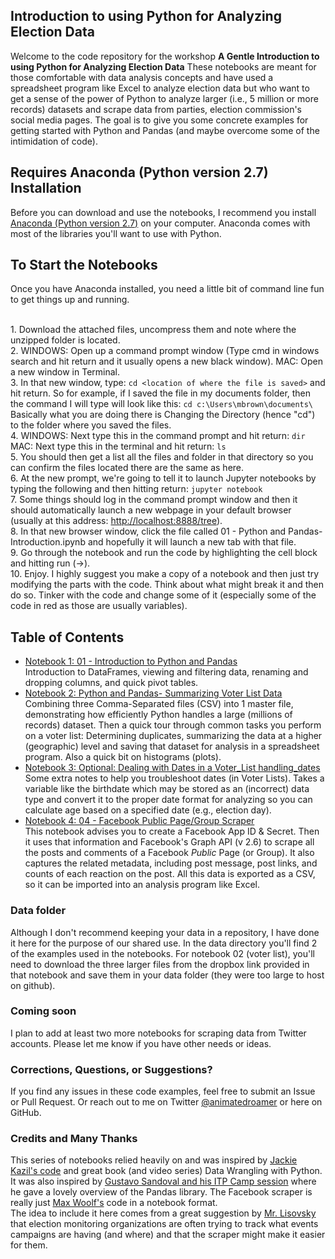 ## Introduction to using Python for Analyzing Election Data

Welcome to the code repository for the workshop **A Gentle Introduction to using Python for Analyzing Election Data** These notebooks are meant for those comfortable with data analysis concepts and have used a spreadsheet program like Excel to analyze election data but who want to get a sense of the power of Python to analyze larger (i.e., 5 million or more records) datasets and scrape data from parties, election commission's social media pages. The goal is to give you some concrete examples for getting started with Python and Pandas (and maybe overcome some of the intimidation of code).

## Requires Anaconda (Python version 2.7) Installation   
Before you can download and use the notebooks, I recommend you install <a href="https://www.continuum.io/downloads">Anaconda (Python version 2.7)</a> on your computer. Anaconda comes with most of the libraries you'll want to use with Python.

## To Start the Notebooks
Once you have Anaconda installed, you need a little bit of command line fun to get things up and running.

<br>1. Download the attached files, uncompress them and note where the unzipped folder is located.
<br> 2.
WINDOWS: Open up a command prompt window (Type cmd in windows search and hit return and it usually opens a new black window).
MAC: Open a new window in Terminal.
<br> 3. In that new window, type: ``cd <location of where the file is saved>`` and hit return. So for example, if I saved the file in my documents folder, then the command I will type will look like this:
``cd c:\Users\mbrown\documents\``
Basically what you are doing there is Changing the Directory (hence "cd") to the folder where you saved the files.
<br> 4. WINDOWS: Next type this in the command prompt and hit return: ``dir``
MAC: Next type this in the terminal and hit return: ``ls``
<br> 5. You should then get a list all the files and folder in that directory so you can confirm the files located there are the same as here.
<br> 6. At the new prompt, we're going to tell it to launch Jupyter notebooks by typing the following and then hitting return: ``jupyter notebook``
<br> 7. Some things should log in the command prompt window and then it should automatically launch a new webpage in your default browser (usually at this address: <a href="http://localhost:8888/tree"> http://localhost:8888/tree</a>).
<br> 8. In that new browser window, click the file called 01 - Python and Pandas-Introduction.ipynb and hopefully it will launch a new tab with that file.
<br> 9. Go through the notebook and run the code by highlighting the cell block and hitting run (->).
<br> 10. Enjoy. I highly suggest you make a copy of a notebook and then just try modifying the parts with the code. Think about what might break it and then do so. Tinker with the code and change some of it (especially some of the code in red as those are usually variables).

## Table of Contents

* [Notebook 1: 01 - Introduction to Python and Pandas](https://github.com/msbrown/Election_Data_Analysis_w_Python/blob/master/01%20-%20Python%20and%20Pandas-Introduction.ipynb)
 <br> Introduction to DataFrames, viewing and filtering data, renaming and dropping columns, and quick pivot tables.
* [Notebook 2: Python and Pandas- Summarizing Voter List Data](https://github.com/msbrown/Election_Data_Analysis_w_Python/blob/master/02%20-%20Python%20and%20Pandas-Summarizing%20Voter%20List%20Data_v1.7.ipynb)
 <br> Combining three Comma-Separated files (CSV) into 1 master file, demonstrating how efficiently Python handles a large (millions of records) dataset. Then a quick tour through common tasks you perform on a voter list: Determining duplicates, summarizing the data at a higher (geographic) level and saving that dataset for analysis in a spreadsheet program. Also a quick bit on histograms (plots).
* [Notebook 3: Optional: Dealing with Dates in a Voter_List handling_dates](https://github.com/msbrown/Election_Data_Analysis_w_Python/blob/master/03%20-%20Extra-Voter_List--handling_dates.ipynb)
  <br> Some extra notes to help you troubleshoot dates (in Voter Lists). Takes a variable like the birthdate which may be stored as an (incorrect) data type and convert it to the proper date format for analyzing so you can calculate age based on a specified date (e.g., election day).
* [Notebook 4: 04 - Facebook Public Page/Group Scraper](https://github.com/msbrown/Election_Data_Analysis_w_Python/blob/master/04%20-%20Facebook_scraper_v4.ipynb)
  <br> This notebook advises you to create a Facebook App ID & Secret. Then it uses that information and Facebook's Graph API (v 2.6) to scrape all the posts and comments of a Facebook *Public* Page (or Group). It also captures the related metadata, including post message, post links, and counts of each reaction on the post. All this data is exported as a CSV, so it can be imported into an analysis program like Excel.

### Data folder

  Although I don't recommend keeping your data in a repository, I have done it here for the purpose of our shared use. In the data directory you'll find 2 of the examples used in the notebooks. For notebook 02 (voter list), you'll need to download the three larger files from the dropbox link provided in that notebook and save them in your data folder (they were too large to host on github).

### Coming soon
I plan to add at least two more notebooks for scraping data from Twitter accounts. Please let me know if you have other needs or ideas.

### Corrections, Questions, or Suggestions?
If you find any issues in these code examples, feel free to submit an Issue or Pull Request. Or reach out to me on Twitter <a href="https://twitter.com/animatedroamer">@animatedroamer</a> or here on GitHub.

### Credits and Many Thanks
This series of notebooks relied heavily on and was inspired by  <a href="https://github.com/jackiekazil/data-wrangling">Jackie Kazil's code</a> and great book (and video series) Data Wrangling with Python. It was also inspired by <a href="https://github.com/GusSand/itp_talk_2016">Gustavo Sandoval and his ITP Camp session</a> where he gave a lovely overview of the Pandas library.  The Facebook scraper is really just <a href="https://github.com/minimaxir/facebook-page-post-scraper">Max Woolf's</a> code in a notebook format.
<br>The idea to include it here comes from a great suggestion by <a href="https://github.com/lisoffsky">Mr. Lisovsky</a> that election monitoring organizations are often trying to track what events campaigns are having (and where) and that the scraper might make it easier for them.
